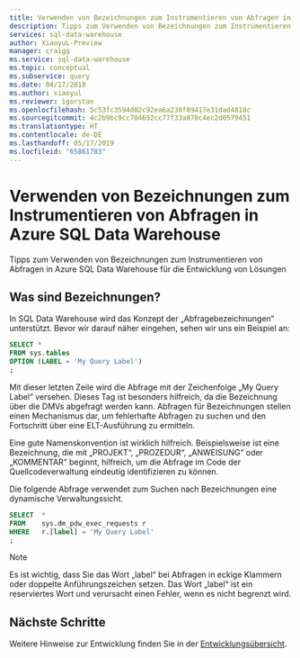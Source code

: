 ```yaml
---
title: Verwenden von Bezeichnungen zum Instrumentieren von Abfragen in SQL Data Warehouse | Microsoft-Dokumentation
description: Tipps zum Verwenden von Bezeichnungen zum Instrumentieren von Abfragen in Azure SQL Data Warehouse für die Entwicklung von Lösungen
services: sql-data-warehouse
author: XiaoyuL-Preview
manager: craigg
ms.service: sql-data-warehouse
ms.topic: conceptual
ms.subservice: query
ms.date: 04/17/2018
ms.author: xiaoyul
ms.reviewer: igorstan
ms.openlocfilehash: 5c53fc3594d02c92ea6a238f89417e31dad4818c
ms.sourcegitcommit: 4c2b9bc9cc704652cc77f33a870c4ec2d0579451
ms.translationtype: HT
ms.contentlocale: de-DE
ms.lasthandoff: 05/17/2019
ms.locfileid: "65861783"
---
```

# <a name="using-labels-to-instrument-queries-in-azure-sql-data-warehouse"></a>Verwenden von Bezeichnungen zum Instrumentieren von Abfragen in Azure SQL Data Warehouse
Tipps zum Verwenden von Bezeichnungen zum Instrumentieren von Abfragen in Azure SQL Data Warehouse für die Entwicklung von Lösungen


## <a name="what-are-labels"></a>Was sind Bezeichnungen?
In SQL Data Warehouse wird das Konzept der „Abfragebezeichnungen“ unterstützt. Bevor wir darauf näher eingehen, sehen wir uns ein Beispiel an:

```sql
SELECT *
FROM sys.tables
OPTION (LABEL = 'My Query Label')
;
```

Mit dieser letzten Zeile wird die Abfrage mit der Zeichenfolge „My Query Label“ versehen. Dieses Tag ist besonders hilfreich, da die Bezeichnung über die DMVs abgefragt werden kann. Abfragen für Bezeichnungen stellen einen Mechanismus dar, um fehlerhafte Abfragen zu suchen und den Fortschritt über eine ELT-Ausführung zu ermitteln.

Eine gute Namenskonvention ist wirklich hilfreich. Beispielsweise ist eine Bezeichnung, die mit „PROJEKT“, „PROZEDUR“, „ANWEISUNG“ oder „KOMMENTAR“ beginnt, hilfreich, um die Abfrage im Code der Quellcodeverwaltung eindeutig identifizieren zu können.

Die folgende Abfrage verwendet zum Suchen nach Bezeichnungen eine dynamische Verwaltungssicht.

```sql
SELECT  *
FROM    sys.dm_pdw_exec_requests r
WHERE   r.[label] = 'My Query Label'
;
```

> [!NOTE]
> Es ist wichtig, dass Sie das Wort „label“ bei Abfragen in eckige Klammern oder doppelte Anführungszeichen setzen. Das Wort „label“ ist ein reserviertes Wort und verursacht einen Fehler, wenn es nicht begrenzt wird. 
> 
> 

## <a name="next-steps"></a>Nächste Schritte
Weitere Hinweise zur Entwicklung finden Sie in der [Entwicklungsübersicht](sql-data-warehouse-overview-develop.md).


